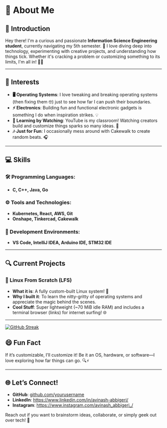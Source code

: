 # 👋 About Me

## 🌟 Introduction
Hey there! I'm a curious and passionate **Information Science Engineering student**, currently navigating my 5th semester. 🚀 I love diving deep into technology, experimenting with creative projects, and understanding how things tick. Whether it's cracking a problem or customizing something to its limits, I'm all in! 🔧✨

---

## 🎯 Interests
- **🖥️ Operating Systems**: I love tweaking and breaking operating systems (then fixing them 🤓) just to see how far I can push their boundaries.
- **⚡ Electronics**: Building fun and functional electronic gadgets is something I do when inspiration strikes. 💡
- **🎥 Learning by Watching**: YouTube is my classroom! Watching creators build and customize things sparks so many ideas. 🌟
- **🎶 Just for Fun**: I occasionally mess around with Cakewalk to create random beats. 🎧

---

## 💻 Skills
### 🛠️ Programming Languages:
- **C, C++, Java, Go**

### ⚙️ Tools and Technologies:
- **Kubernetes, React, AWS, Git**
- **Onshape, Tinkercad, Cakewalk**

### 🔨 Development Environments:
- **VS Code, IntelliJ IDEA, Arduino IDE, STM32 IDE**

---

## 🔍 Current Projects
### 🐧 Linux From Scratch (LFS)
- **What it is**: A fully custom-built Linux system! 🌈
- **Why I built it**: To learn the nitty-gritty of operating systems and appreciate the magic behind the scenes. 
- **Cool Stuff**: Super lightweight (~70 MiB idle RAM) and includes a terminal browser (links) for internet surfing! 🌐

---

[![GitHub Streak](https://streak-stats.demolab.com/?user=AvinashAbbigeri)](https://git.io/streak-stats)

## 😄 Fun Fact
If it’s customizable, I’ll customize it! Be it an OS, hardware, or software—I love exploring how far things can go. 🔍⚡

---

## 🌐 Let’s Connect!
- **GitHub**: [github.com/yourusername](#)  
- **LinkedIn**: https://www.linkedin.com/in/avinash-abbigeri/  
- **Instagram**: https://www.instagram.com/avinash_abbigeri_/

Reach out if you want to brainstorm ideas, collaborate, or simply geek out over tech! 💬



